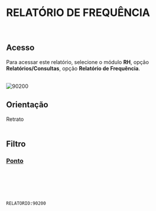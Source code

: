 # RELATÓRIO DE FREQUÊNCIA
<br>

## Acesso
Para acessar este relatório, selecione o módulo **RH**, opção **Relatórios/Consultas**, opção **Relatório de Frequência**.
<br>
<br>

![90200](https://raw.githubusercontent.com/netforcews/docs-erp/master/relatorios/imagens/90200.png)
<br>

## Orientação
Retrato   
<br>

## Filtro
### [Ponto](/geral/rel-ponto-frequencia.md)
<br>
<br>
<br>
<br>

```RELATORIO:90200```
